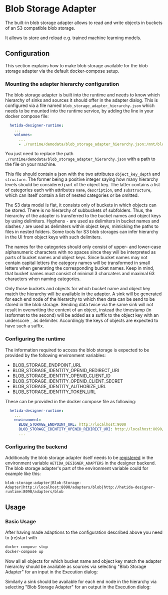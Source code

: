 # Blob Storage Adapter

The built-in blob storage adapter allows to read and write objects in buckets of an S3 compatible blob storage.

It allows to store and reload e.g. trained machine learning models.

## Configuration

This section explains how to make blob storage available for the blob storage adapter via the default docker-compose setup.

### Mounting the adapter hierarchy configuration

The blob storage adapter is built into the runtime and needs to know which hierarchy of sinks and sources it should offer in the adapter dialog. This is configured via a file named `blob_storage_adapter_hierarchy.json` which needs to be mounted into the runtime service, by adding the line in your docker compose file:

```yaml
  hetida-designer-runtime:
    ...
    volumes:
      ...
      - ./runtime/demodata/blob_storage_adapter_hierarchy.json:/mnt/blob_storage_adapter_hierarchy.json
```

You just need to replace the path `./runtime/demodata/blob_storage_adapter_hierarchy.json` with a path to the file on your machine.

This file should contain a json with the two attributes `object_key_depth` and `structure`. The former being a positive integer saying how many hierarchy levels should be considered part of the object key. The latter contains a list of categories each with attributes `name`, `description`, and `substructure`, which can itself contain a list of nested categories or be omitted.

The S3 data model is flat, it consists only of buckets in which objects can be stored. There is no hierarchy of subbuckets of subfolders. Thus, the hierarchy of the adapter is transferred to the bucket names and object keys by using delimiters. Hyphens `-` are used as delimiters in bucket names and slashes `/` are used as delimiters within object keys, mimicking the paths to files in nested folders. Some tools for S3 blob storages can infer hierarchy in the UI from object keys with such delimiters.

The names for the categories should only consist of upper- and lower-case alphanumeric characters with no spaces since they will be interpreted as parts of bucket names and object keys. Since bucket names may not contain capital letters the category names will be transformed in small letters when generating the corresponding bucket names. Keep in mind, that bucket names must consist of minimal 3 charcaters and maximal 63 characters when naming categories.

Only those buckets and objects for which bucket name and object key match the hierarchy will be available in the adapter. A sink will be generated for each end node of the hierarchy to which then data can be send to be stored in the blob storage. Sending data twice via the same sink will not result in overwriting the content of an object, instead the timestamp (in isoformat to the second) will be added as a suffix to the object key with an underscore `_` as delimiter. Accordingly the keys of objects are expected to have such a suffix.

### Configuring the runtime

The information required to access the blob storage is expected to be provided by the following environment variables:

* BLOB_STORAGE_ENDPOINT_URL
* BLOB_STORAGE_IDENTITY_OPENID_REDIRECT_URI
* BLOB_STORAGE_IDENTITY_OPENID_CLIENT_ID
* BLOB_STORAGE_IDENTITY_OPENID_CLIENT_SECRET
* BLOB_STORAGE_IDENTITY_AUTHORIZE_URL
* BLOB_STORAGE_IDENTITY_TOKEN_URL

These can be provided in the docker compose file as following:

```yaml
  hetida-designer-runtime:
    ...
    environment:
      BLOB_STORAGE_ENDPOINT_URL: http://localhost:9000
      BLOB_STORAGE_IDENTITY_OPENID_REDIRECT_URI: http://localhost:8090/oauth_callback
      ...
```

### Configuring the backend

Additionally the blob storage adapter itself needs to be [registered](./adapter_registration.md) in the environment variable `HETIDA_DESIGNER_ADAPTERS` in the designer backend. The blob storage adapter's part of the environment variable could for example like this:

```
blob-storage-adapter|Blob-Storage-Adapter|http://localhost:8090/adapters/blob|http://hetida-designer-runtime:8090/adapters/blob
```

## Usage

### Basic Usage

After having made adaptions to the configuration described above you need to (re)start with

```bash
docker-compose stop
docker-compose up
```

Now all all objects for which bucket name and object key match the adapter hierarchy should be available as sources via selecting "Blob Storage Adapter" for an input in the Execution dialog:

Similarly a sink should be available for each end node in the hierarchy via selecting "Blob Storage Adapter" for an output in the Execution dialog: